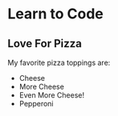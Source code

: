 # Learn to Code
## Love For Pizza

My favorite pizza toppings are:

* Cheese
* More Cheese
* Even More Cheese!
* Pepperoni
